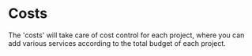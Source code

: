 # Costs
The 'costs' will take care of cost control for each project, where you can add various services according to the total budget of each project.
